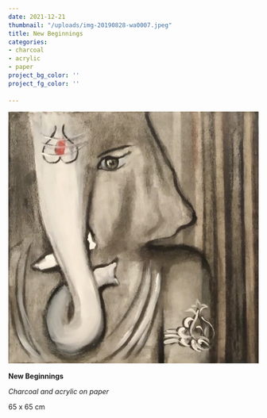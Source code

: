 ```yaml
---
date: 2021-12-21
thumbnail: "/uploads/img-20190828-wa0007.jpeg"
title: New Beginnings
categories:
- charcoal
- acrylic
- paper
project_bg_color: ''
project_fg_color: ''

---
```

![](/uploads/img-20190828-wa0007.jpeg)

**New Beginnings**

_Charcoal and acrylic on paper_

65 x 65 cm